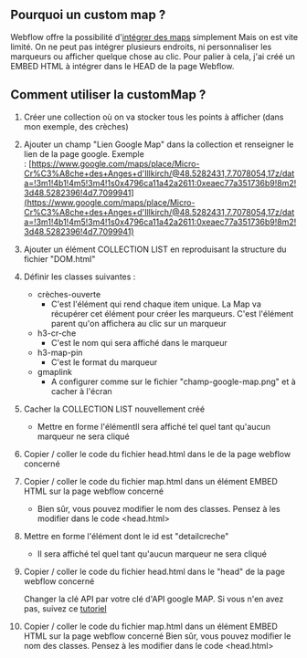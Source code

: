 ## **Pourquoi un custom map ?**

Webflow offre la possibilité d'[intégrer des maps](https://university.webflow.com/lesson/map) simplement Mais on est vite limité. On ne peut pas intégrer plusieurs endroits, ni personnaliser les marqueurs ou afficher quelque chose au clic. Pour palier à cela, j'ai créé un EMBED HTML à intégrer dans le HEAD de la page Webflow.

## **Comment utiliser la customMap ?**

1. Créer une collection où on va stocker tous les points à afficher (dans mon exemple, des crèches)
2. Ajouter un champ "Lien Google Map" dans la collection et renseigner le lien de la page google. Exemple : [https://www.google.com/maps/place/Micro-Cr%C3%A8che+des+Anges+d'Illkirch/@48.5282431,7.7078054,17z/data=!3m1!4b1!4m5!3m4!1s0x4796ca11a42a2611:0xeaec77a351736b9!8m2!3d48.5282396!4d7.7099941](https://www.google.com/maps/place/Micro-Cr%C3%A8che+des+Anges+d'Illkirch/@48.5282431,7.7078054,17z/data=!3m1!4b1!4m5!3m4!1s0x4796ca11a42a2611:0xeaec77a351736b9!8m2!3d48.5282396!4d7.7099941)
3. Ajouter un élément COLLECTION LIST en reproduisant la structure du fichier "DOM.html"
4. Définir les classes suivantes :
    - crèches-ouverte
        - C'est l'élément qui rend chaque item unique. La Map va récupérer cet élément pour créer les marqueurs. C'est l'élément parent qu'on affichera au clic sur un marqueur
    - h3-cr-che
        - C'est le nom qui sera affiché dans le marqueur
    - h3-map-pin
        - C'est le format du marqueur
    - gmaplink
        - A configurer comme sur le fichier "champ-google-map.png" et à cacher à l'écran
5. Cacher la COLLECTION LIST nouvellement créé
    - Mettre en forme l'élémentIl sera affiché tel quel tant qu'aucun marqueur ne sera cliqué
6. Copier / coller le code du fichier head.html dans le de la page webflow concerné
7. Copier / coller le code du fichier map.html dans un élément EMBED HTML sur la page webflow concerné
    - Bien sûr, vous pouvez modifier le nom des classes. Pensez à les modifier dans le code <head.html>
8. Mettre en forme l'élément dont le id est "detailcreche"
    - Il sera affiché tel quel tant qu'aucun marqueur ne sera cliqué
9. Copier / coller le code du fichier head.html dans le "head" de la page webflow concerné

    Changer la clé API par votre clé d'API google MAP. Si vous n'en avez pas, suivez ce [tutoriel](https://developers.google.com/maps/documentation/javascript/get-api-key?hl=fr&utm_source=google&utm_medium=cpc&utm_campaign=FY18-Q2-global-demandgen-paidsearchonnetworkhouseads-cs-maps_contactsal_saf&utm_content=text-ad-none-none-DEV_c-CRE_321592199415-ADGP_Hybrid)

10. Copier / coller le code du fichier map.html dans un élément EMBED HTML sur la page webflow concerné Bien sûr, vous pouvez modifier le nom des classes. Pensez à les modifier dans le code <head.html>
